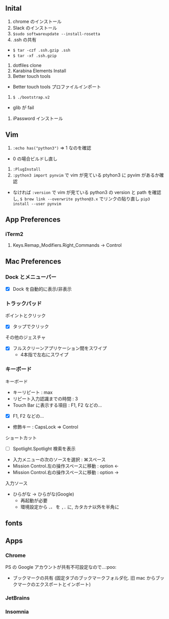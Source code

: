 ## Inital

1. chrome のインストール
1. Slack のインストール
1. `$sudo softwareupdate --install-rosetta`
1. .ssh の共有
  - `$ tar -czf .ssh.gzip .ssh`
  - `$ tar -xf .ssh.gzip`
1. dotfiles clone
1. Karabina Elements Install
1. Better touch tools
  - Better touch tools プロファイルインポート
1. `$ ./bootstrap.v2`
  - glib が fail
1. iPassword インストール

## Vim

1. `:echo has("python3")` => 1 なのを確認
  - 0 の場合ビルドし直し
1. `:PlugInstall`
1. `:python3 import pynvim` で vim が見ている ptyhon3 に pyvim があるか確認
  - なければ `:version` で vim が見ている python3 の version と path を確認し, `$ brew link --overwrite python@3.x` でリンクの貼り直し `pip3 install --user pynvim`

## App Preferences

### iTerm2

1. Keys.Remap_Modifiers.Right_Commands -> Control

## Mac Preferences

### Dock とメニューバー

- [x] Dock を自動的に表示/非表示

### トラックパッド

ポイントとクリック
- [x] タップでクリック

その他のジェスチャ
- [x] フルスクリーンアプリケーション間をスワイプ
  - 4本指で左右にスワイプ

### キーボード

キーボード

- キーリピート : max
- リピート入力認識までの時間 : 3
- Touch Bar に表示する項目 : F1, F2 などの...
- [x] F1, F2 などの...
- 修飾キー : CapsLock => Control

ショートカット
- [ ] Spotlight.Spotlight 検索を表示
- 入力メニューの次のソースを選択 : ⌘スペース
- Mission Control.左の操作スペースに移動 : option <-
- Mission Control.右の操作スペースに移動 : option ->

入力ソース
- ひらがな -> ひらがな(Google)
  - 再起動が必要
  - 環境設定から `、。` を `,.` に, カタカナ以外を半角に


## fonts

## Apps

### Chrome

PS の Google アカウントが共有不可設定なので...:poo:
- ブックマークの共有 (固定タブのブックマークフォルダ化. 旧 mac からブックマークのエクスポートとインポート)

### JetBrains

### Insomnia


